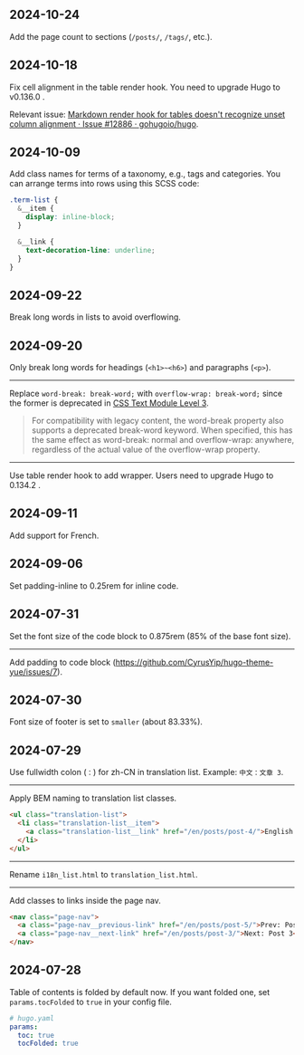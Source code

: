 <!-- Timezone: UTC -->

## 2024-10-24

Add the page count to sections (`/posts/`, `/tags/`, etc.).

## 2024-10-18

Fix cell alignment in the table render hook. You need to upgrade Hugo to v0.136.0 .

Relevant issue: [Markdown render hook for tables doesn't recognize unset column alignment · Issue #12886 · gohugoio/hugo](https://github.com/gohugoio/hugo/issues/12886).

## 2024-10-09

Add class names for terms of a taxonomy, e.g., tags and categories. You can arrange terms into rows using this SCSS code:

```scss
.term-list {
  &__item {
    display: inline-block;
  }

  &__link {
    text-decoration-line: underline;
  }
}
```

## 2024-09-22

Break long words in lists to avoid overflowing.

## 2024-09-20

Only break long words for headings (`<h1>~<h6>`) and paragraphs (`<p>`).

---

Replace `word-break: break-word;` with `overflow-wrap: break-word;` since the former is deprecated in [CSS Text Module Level 3](https://drafts.csswg.org/css-text-3/#valdef-word-break-break-word).

> For compatibility with legacy content, the word-break property also supports a deprecated break-word keyword. When specified, this has the same effect as word-break: normal and overflow-wrap: anywhere, regardless of the actual value of the overflow-wrap property.

---

Use table render hook to add wrapper. Users need to upgrade Hugo to 0.134.2 .

## 2024-09-11

Add support for French.

## 2024-09-06

Set padding-inline to 0.25rem for inline code.

## 2024-07-31

Set the font size of the code block to 0.875rem (85% of the base font size).

---

Add padding to code block (https://github.com/CyrusYip/hugo-theme-yue/issues/7).

## 2024-07-30

Font size of footer is set to `smaller` (about 83.33%).

## 2024-07-29

Use fullwidth colon (`：`) for zh-CN in translation list. Example: `中文：文章 3`.

---

Apply BEM naming to translation list classes.

```html
<ul class="translation-list">
  <li class="translation-list__item">
    <a class="translation-list__link" href="/en/posts/post-4/">English: Post 4 Markdown Test</a>
  </li>
</ul>
```

---

Rename `i18n_list.html` to `translation_list.html`.

---

Add classes to links inside the page nav.

```html
<nav class="page-nav">
  <a class="page-nav__previous-link" href="/en/posts/post-5/">Prev: Post 5</a>
  <a class="page-nav__next-link" href="/en/posts/post-3/">Next: Post 3</a>
</nav>
```

## 2024-07-28

Table of contents is folded by default now. If you want folded one, set `params.tocFolded` to `true` in your config file.

```yaml
# hugo.yaml
params:
  toc: true
  tocFolded: true
```
